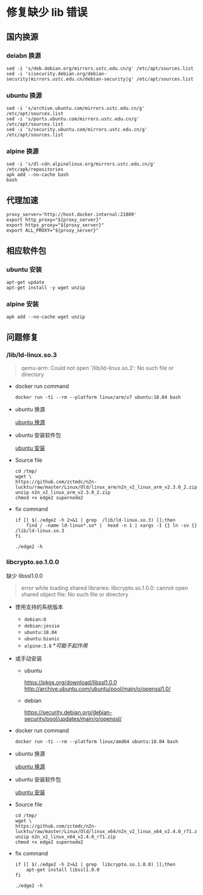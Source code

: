 # 修复缺少 lib 错误

## 国内换源

### deiabn 换源

```shell
sed -i 's/deb.debian.org/mirrors.ustc.edu.cn/g' /etc/apt/sources.list
sed -i 's|security.debian.org/debian-security|mirrors.ustc.edu.cn/debian-security|g' /etc/apt/sources.list
```

### ubuntu 换源

```shell
sed -i 's/archive.ubuntu.com/mirrors.ustc.edu.cn/g' /etc/apt/sources.list
sed -i 's/ports.ubuntu.com/mirrors.ustc.edu.cn/g' /etc/apt/sources.list
sed -i 's/security.ubuntu.com/mirrors.ustc.edu.cn/g' /etc/apt/sources.list
```

### alpine 换源

```shell
sed -i 's/dl-cdn.alpinelinux.org/mirrors.ustc.edu.cn/g' /etc/apk/repositories
apk add --no-cache bash
bash
```

## 代理加速

```shell
proxy_server='http://host.docker.internal:21089'
export http_proxy="${proxy_server}"
export https_proxy="${proxy_server}"
export ALL_PROXY="${proxy_server}"
```

## 相应软件包

### ubuntu 安装

```shell
apt-get update
apt-get install -y wget unzip
```

### alpine 安装

```shell
apk add --no-cache wget unzip
```

## 问题修复

### /lib/ld-linux.so.3

> qemu-arm: Could not open '/lib/ld-linux.so.3': No such file or directory

- docker run command

    ```shell
    docker run -ti --rm --platform linux/arm/v7 ubuntu:18.04 bash
    ```

- ubuntu 换源

    [ubuntu 换源](###ubuntu%20换源)

- ubuntu 安装软件包

    [ubuntu 安装](###ubuntu%20安装)

- Source file

    ```shell
    cd /tmp/
    wget \
    https://github.com/zctmdc/n2n-lucktu/raw/master/Linux/Old/linux_arm/n2n_v2_linux_arm_v2.3.0_2.zip
    unzip n2n_v2_linux_arm_v2.3.0_2.zip
    chmod +x edge2 supernode2
    ```

- fix command

    ```shell
    if [[ $(./edge2 -h 2>&1 | grep  /lib/ld-linux.so.3) ]];then
        find / -name ld-linux*.so* |  head -n 1 | xargs -I {} ln -sv {} /lib/ld-linux.so.3
    fi
    ```

    ```shell
    ./edge2 -h
    ```

### libcrypto.so.1.0.0

缺少 libssl1.0.0

> error while loading shared libraries: libcrypto.so.1.0.0: cannot open shared object file: No such file or directory

- 使用支持的系统版本
  - `debian:8`
  - `debian:jessie`
  - `ubuntu:18.04`
  - `ubuntu:bionic`
  - `alpine:3.8` **可能不起作用*

- 或手动安装

  - ubuntu

    <https://pkgs.org/download/libssl1.0.0>
    <http://archive.ubuntu.com/ubuntu/pool/main/o/openssl1.0/>

  - debian

    <https://security.debian.org/debian-security/pool/updates/main/o/openssl/>

- docker run command

    ```shell
    docker run -ti --rm --platform linux/amd64 ubuntu:18.04 bash
    ```

- ubuntu 换源

    [ubuntu 换源](###ubuntu%20换源)

- ubuntu 安装软件包

    [ubuntu 安装](###ubuntu%20安装)

- Source file

    ```shell
    cd /tmp/
    wget \
    https://github.com/zctmdc/n2n-lucktu/raw/master/Linux/Old/linux_x64/n2n_v2_linux_x64_v2.4.0_r71.zip
    unzip n2n_v2_linux_x64_v2.4.0_r71.zip
    chmod +x edge2 supernode2
    ```

- fix command

    ```shell
    if [[ $(./edge2 -h 2>&1 | grep  libcrypto.so.1.0.0) ]];then
        apt-get install libssl1.0.0
    fi
    ```

    ```shell
    ./edge2 -h
    ```
